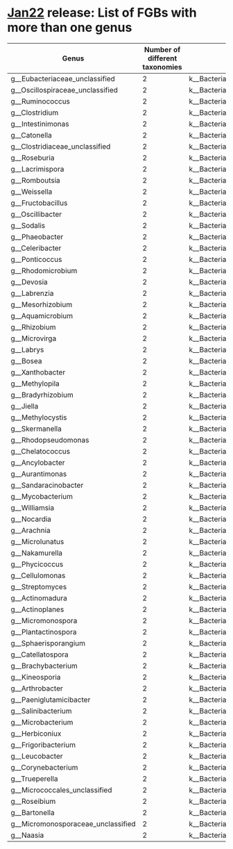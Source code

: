 # [Jan22](../README.md#taxonomic-genera-present-in-several-fgbs) release: List of FGBs with more than one genus
Genus | Number of different taxonomies | Different taxonomies
------------ | ------------- | -------------
g__Eubacteriaceae_unclassified	| 2	| k__Bacteria\|p__Firmicutes\|c__Clostridia\|o__Clostridiales\|f__Eubacteriaceae:2,k__Bacteria\|p__Firmicutes\|c__Clostridia\|o__Eubacteriales\|f__Eubacteriaceae:1
g__Oscillospiraceae_unclassified	| 2	| k__Bacteria\|p__Firmicutes\|c__Clostridia\|o__Eubacteriales\|f__Oscillospiraceae:2,k__Bacteria\|p__Firmicutes\|c__Clostridia\|o__Clostridiales\|f__Oscillospiraceae:2
g__Ruminococcus	| 2	| k__Bacteria\|p__Firmicutes\|c__Clostridia\|o__Clostridiales\|f__Ruminococcaceae:8,k__Bacteria\|p__Firmicutes\|c__Clostridia\|o__Eubacteriales\|f__Oscillospiraceae:2
g__Clostridium	| 2	| k__Bacteria\|p__Firmicutes\|c__Clostridia\|o__Clostridiales\|f__Clostridiaceae:116,k__Bacteria\|p__Firmicutes\|c__Clostridia\|o__Eubacteriales\|f__Clostridiaceae:2
g__Intestinimonas	| 2	| k__Bacteria\|p__Firmicutes\|c__Clostridia\|o__Clostridiales\|f__Clostridiales_unclassified:2,k__Bacteria\|p__Firmicutes\|c__Clostridia\|o__Eubacteriales\|f__Eubacteriales_unclassified:1
g__Catonella	| 2	| k__Bacteria\|p__Firmicutes\|c__Clostridia\|o__Eubacteriales\|f__Lachnospiraceae:1,k__Bacteria\|p__Firmicutes\|c__Clostridia\|o__Clostridiales\|f__Lachnospiraceae:1
g__Clostridiaceae_unclassified	| 2	| k__Bacteria\|p__Firmicutes\|c__Clostridia\|o__Clostridiales\|f__Clostridiaceae:16,k__Bacteria\|p__Firmicutes\|c__Clostridia\|o__Eubacteriales\|f__Clostridiaceae:3
g__Roseburia	| 2	| k__Bacteria\|p__Firmicutes\|c__Clostridia\|o__Clostridiales\|f__Lachnospiraceae:10,k__Bacteria\|p__Firmicutes\|c__Clostridia\|o__Eubacteriales\|f__Lachnospiraceae:1
g__Lacrimispora	| 2	| k__Bacteria\|p__Firmicutes\|c__Clostridia\|o__Clostridiales\|f__Lachnospiraceae:3,k__Bacteria\|p__Firmicutes\|c__Clostridia\|o__Eubacteriales\|f__Lachnospiraceae:1
g__Romboutsia	| 2	| k__Bacteria\|p__Firmicutes\|c__Clostridia\|o__Clostridiales\|f__Peptostreptococcaceae:6,k__Bacteria\|p__Firmicutes\|c__Clostridia\|o__Eubacteriales\|f__Peptostreptococcaceae:1
g__Weissella	| 2	| k__Bacteria\|p__Firmicutes\|c__Bacilli\|o__Lactobacillales\|f__Leuconostocaceae:12,k__Bacteria\|p__Firmicutes\|c__Bacilli\|o__Lactobacillales\|f__Lactobacillaceae:3
g__Fructobacillus	| 2	| k__Bacteria\|p__Firmicutes\|c__Bacilli\|o__Lactobacillales\|f__Leuconostocaceae:5,k__Bacteria\|p__Firmicutes\|c__Bacilli\|o__Lactobacillales\|f__Lactobacillaceae:2
g__Oscillibacter	| 2	| k__Bacteria\|p__Firmicutes\|c__Clostridia\|o__Clostridiales\|f__Oscillospiraceae:4,k__Bacteria\|p__Firmicutes\|c__Clostridia\|o__Eubacteriales\|f__Oscillospiraceae:4
g__Sodalis	| 2	| k__Bacteria\|p__Proteobacteria\|c__Gammaproteobacteria\|o__Enterobacterales\|f__Pectobacteriaceae:3,k__Bacteria\|p__Proteobacteria\|c__Gammaproteobacteria\|o__Enterobacterales\|f__Bruguierivoracaceae:1
g__Phaeobacter	| 2	| k__Bacteria\|p__Proteobacteria\|c__Alphaproteobacteria\|o__Rhodobacterales\|f__Rhodobacteraceae:7,k__Bacteria\|p__Proteobacteria\|c__Alphaproteobacteria\|o__Rhodobacterales\|f__Roseobacteraceae:1
g__Celeribacter	| 2	| k__Bacteria\|p__Proteobacteria\|c__Alphaproteobacteria\|o__Rhodobacterales\|f__Rhodobacteraceae:8,k__Bacteria\|p__Proteobacteria\|c__Alphaproteobacteria\|o__Rhodobacterales\|f__Roseobacteraceae:1
g__Ponticoccus	| 2	| k__Bacteria\|p__Actinobacteria\|c__Actinomycetia\|o__Propionibacteriales\|f__Propionibacteriaceae:1,k__Bacteria\|p__Proteobacteria\|c__Alphaproteobacteria\|o__Rhodobacterales\|f__Rhodobacteraceae:2
g__Rhodomicrobium	| 2	| k__Bacteria\|p__Proteobacteria\|c__Alphaproteobacteria\|o__Rhizobiales\|f__Hyphomicrobiaceae:2,k__Bacteria\|p__Proteobacteria\|c__Alphaproteobacteria\|o__Hyphomicrobiales\|f__Hyphomicrobiaceae:1
g__Devosia	| 2	| k__Bacteria\|p__Proteobacteria\|c__Alphaproteobacteria\|o__Rhizobiales\|f__Hyphomicrobiaceae:22,k__Bacteria\|p__Proteobacteria\|c__Alphaproteobacteria\|o__Hyphomicrobiales\|f__Devosiaceae:3
g__Labrenzia	| 2	| k__Bacteria\|p__Proteobacteria\|c__Alphaproteobacteria\|o__Rhodobacterales\|f__Rhodobacteraceae:7,k__Bacteria\|p__Proteobacteria\|c__Alphaproteobacteria\|o__Hyphomicrobiales\|f__Stappiaceae:1
g__Mesorhizobium	| 2	| k__Bacteria\|p__Proteobacteria\|c__Alphaproteobacteria\|o__Rhizobiales\|f__Phyllobacteriaceae:21,k__Bacteria\|p__Proteobacteria\|c__Alphaproteobacteria\|o__Hyphomicrobiales\|f__Phyllobacteriaceae:1
g__Aquamicrobium	| 2	| k__Bacteria\|p__Proteobacteria\|c__Alphaproteobacteria\|o__Rhizobiales\|f__Phyllobacteriaceae:3,k__Bacteria\|p__Proteobacteria\|c__Alphaproteobacteria\|o__Hyphomicrobiales\|f__Phyllobacteriaceae:1
g__Rhizobium	| 2	| k__Bacteria\|p__Proteobacteria\|c__Alphaproteobacteria\|o__Rhizobiales\|f__Rhizobiaceae:43,k__Bacteria\|p__Proteobacteria\|c__Alphaproteobacteria\|o__Hyphomicrobiales\|f__Rhizobiaceae:3
g__Microvirga	| 2	| k__Bacteria\|p__Proteobacteria\|c__Alphaproteobacteria\|o__Rhizobiales\|f__Methylobacteriaceae:11,k__Bacteria\|p__Proteobacteria\|c__Alphaproteobacteria\|o__Hyphomicrobiales\|f__Methylobacteriaceae:4
g__Labrys	| 2	| k__Bacteria\|p__Proteobacteria\|c__Alphaproteobacteria\|o__Rhizobiales\|f__Xanthobacteraceae:1,k__Bacteria\|p__Proteobacteria\|c__Alphaproteobacteria\|o__Hyphomicrobiales\|f__Xanthobacteraceae:1
g__Bosea	| 2	| k__Bacteria\|p__Proteobacteria\|c__Alphaproteobacteria\|o__Rhizobiales\|f__Bradyrhizobiaceae:12,k__Bacteria\|p__Proteobacteria\|c__Alphaproteobacteria\|o__Hyphomicrobiales\|f__Boseaceae:1
g__Xanthobacter	| 2	| k__Bacteria\|p__Proteobacteria\|c__Alphaproteobacteria\|o__Rhizobiales\|f__Xanthobacteraceae:2,k__Bacteria\|p__Proteobacteria\|c__Alphaproteobacteria\|o__Hyphomicrobiales\|f__Xanthobacteraceae:1
g__Methylopila	| 2	| k__Bacteria\|p__Proteobacteria\|c__Alphaproteobacteria\|o__Rhizobiales\|f__Methylocystaceae:2,k__Bacteria\|p__Proteobacteria\|c__Alphaproteobacteria\|o__Hyphomicrobiales\|f__Methylocystaceae:1
g__Bradyrhizobium	| 2	| k__Bacteria\|p__Proteobacteria\|c__Alphaproteobacteria\|o__Rhizobiales\|f__Bradyrhizobiaceae:14,k__Bacteria\|p__Proteobacteria\|c__Alphaproteobacteria\|o__Hyphomicrobiales\|f__Bradyrhizobiaceae:3
g__Jiella	| 2	| k__Bacteria\|p__Proteobacteria\|c__Alphaproteobacteria\|o__Hyphomicrobiales\|f__Aurantimonadaceae:2,k__Bacteria\|p__Proteobacteria\|c__Alphaproteobacteria\|o__Rhizobiales\|f__Aurantimonadaceae:1
g__Methylocystis	| 2	| k__Bacteria\|p__Proteobacteria\|c__Alphaproteobacteria\|o__Rhizobiales\|f__Methylocystaceae:5,k__Bacteria\|p__Proteobacteria\|c__Alphaproteobacteria\|o__Hyphomicrobiales\|f__Methylocystaceae:1
g__Skermanella	| 2	| k__Bacteria\|p__Proteobacteria\|c__Alphaproteobacteria\|o__Rhodospirillales\|f__Rhodospirillaceae:2,k__Bacteria\|p__Proteobacteria\|c__Alphaproteobacteria\|o__Rhodospirillales\|f__Azospirillaceae:1
g__Rhodopseudomonas	| 2	| k__Bacteria\|p__Proteobacteria\|c__Alphaproteobacteria\|o__Hyphomicrobiales\|f__Bradyrhizobiaceae:1,k__Bacteria\|p__Proteobacteria\|c__Alphaproteobacteria\|o__Rhizobiales\|f__Bradyrhizobiaceae:4
g__Chelatococcus	| 2	| k__Bacteria\|p__Proteobacteria\|c__Alphaproteobacteria\|o__Rhizobiales\|f__Chelatococcaceae:2,k__Bacteria\|p__Proteobacteria\|c__Alphaproteobacteria\|o__Hyphomicrobiales\|f__Chelatococcaceae:1
g__Ancylobacter	| 2	| k__Bacteria\|p__Proteobacteria\|c__Alphaproteobacteria\|o__Rhizobiales\|f__Xanthobacteraceae:2,k__Bacteria\|p__Proteobacteria\|c__Alphaproteobacteria\|o__Hyphomicrobiales\|f__Xanthobacteraceae:2
g__Aurantimonas	| 2	| k__Bacteria\|p__Proteobacteria\|c__Alphaproteobacteria\|o__Rhizobiales\|f__Aurantimonadaceae:5,k__Bacteria\|p__Proteobacteria\|c__Alphaproteobacteria\|o__Hyphomicrobiales\|f__Aurantimonadaceae:1
g__Sandaracinobacter	| 2	| k__Bacteria\|p__Proteobacteria\|c__Alphaproteobacteria\|o__Sphingomonadales\|f__Sphingomonadaceae:2,k__Bacteria\|p__Proteobacteria\|c__Alphaproteobacteria\|o__Sphingomonadales\|f__Sphingosinicellaceae:1
g__Mycobacterium	| 2	| k__Bacteria\|p__Actinobacteria\|c__Actinobacteria\|o__Corynebacteriales\|f__Mycobacteriaceae:50,k__Bacteria\|p__Actinobacteria\|c__Actinomycetia\|o__Corynebacteriales\|f__Mycobacteriaceae:1
g__Williamsia	| 2	| k__Bacteria\|p__Actinobacteria\|c__Actinobacteria\|o__Corynebacteriales\|f__Nocardiaceae:6,k__Bacteria\|p__Actinobacteria\|c__Actinomycetia\|o__Corynebacteriales\|f__Nocardiaceae:1
g__Nocardia	| 2	| k__Bacteria\|p__Actinobacteria\|c__Actinobacteria\|o__Corynebacteriales\|f__Nocardiaceae:35,k__Bacteria\|p__Actinobacteria\|c__Actinomycetia\|o__Corynebacteriales\|f__Nocardiaceae:3
g__Arachnia	| 2	| k__Bacteria\|p__Actinobacteria\|c__Actinomycetia\|o__Propionibacteriales\|f__Propionibacteriaceae:1,k__Bacteria\|p__Actinobacteria\|c__Actinobacteria\|o__Propionibacteriales\|f__Propionibacteriaceae:2
g__Microlunatus	| 2	| k__Bacteria\|p__Actinobacteria\|c__Actinobacteria\|o__Propionibacteriales\|f__Propionibacteriaceae:4,k__Bacteria\|p__Actinobacteria\|c__Actinomycetia\|o__Propionibacteriales\|f__Propionibacteriaceae:1
g__Nakamurella	| 2	| k__Bacteria\|p__Actinobacteria\|c__Actinobacteria\|o__Nakamurellales\|f__Nakamurellaceae:6,k__Bacteria\|p__Actinobacteria\|c__Actinomycetia\|o__Nakamurellales\|f__Nakamurellaceae:1
g__Phycicoccus	| 2	| k__Bacteria\|p__Actinobacteria\|c__Actinobacteria\|o__Micrococcales\|f__Intrasporangiaceae:3,k__Bacteria\|p__Actinobacteria\|c__Actinomycetia\|o__Micrococcales\|f__Intrasporangiaceae:1
g__Cellulomonas	| 2	| k__Bacteria\|p__Actinobacteria\|c__Actinobacteria\|o__Micrococcales\|f__Cellulomonadaceae:25,k__Bacteria\|p__Actinobacteria\|c__Actinomycetia\|o__Micrococcales\|f__Cellulomonadaceae:2
g__Streptomyces	| 2	| k__Bacteria\|p__Actinobacteria\|c__Actinobacteria\|o__Streptomycetales\|f__Streptomycetaceae:121,k__Bacteria\|p__Actinobacteria\|c__Actinomycetia\|o__Streptomycetales\|f__Streptomycetaceae:4
g__Actinomadura	| 2	| k__Bacteria\|p__Actinobacteria\|c__Actinobacteria\|o__Streptosporangiales\|f__Thermomonosporaceae:13,k__Bacteria\|p__Actinobacteria\|c__Actinomycetia\|o__Streptosporangiales\|f__Thermomonosporaceae:1
g__Actinoplanes	| 2	| k__Bacteria\|p__Actinobacteria\|c__Actinobacteria\|o__Micromonosporales\|f__Micromonosporaceae:15,k__Bacteria\|p__Actinobacteria\|c__Actinomycetia\|o__Micromonosporales\|f__Micromonosporaceae:3
g__Micromonospora	| 2	| k__Bacteria\|p__Actinobacteria\|c__Actinobacteria\|o__Micromonosporales\|f__Micromonosporaceae:7,k__Bacteria\|p__Actinobacteria\|c__Actinomycetia\|o__Micromonosporales\|f__Micromonosporaceae:2
g__Plantactinospora	| 2	| k__Bacteria\|p__Actinobacteria\|c__Actinomycetia\|o__Micromonosporales\|f__Micromonosporaceae:1,k__Bacteria\|p__Actinobacteria\|c__Actinobacteria\|o__Micromonosporales\|f__Micromonosporaceae:2
g__Sphaerisporangium	| 2	| k__Bacteria\|p__Actinobacteria\|c__Actinobacteria\|o__Streptosporangiales\|f__Streptosporangiaceae:3,k__Bacteria\|p__Actinobacteria\|c__Actinomycetia\|o__Streptosporangiales\|f__Streptosporangiaceae:1
g__Catellatospora	| 2	| k__Bacteria\|p__Actinobacteria\|c__Actinobacteria\|o__Micromonosporales\|f__Micromonosporaceae:1,k__Bacteria\|p__Actinobacteria\|c__Actinomycetia\|o__Micromonosporales\|f__Micromonosporaceae:1
g__Brachybacterium	| 2	| k__Bacteria\|p__Actinobacteria\|c__Actinobacteria\|o__Micrococcales\|f__Dermabacteraceae:11,k__Bacteria\|p__Actinobacteria\|c__Actinomycetia\|o__Micrococcales\|f__Dermabacteraceae:1
g__Kineosporia	| 2	| k__Bacteria\|p__Actinobacteria\|c__Actinobacteria\|o__Kineosporiales\|f__Kineosporiaceae:2,k__Bacteria\|p__Actinobacteria\|c__Actinomycetia\|o__Kineosporiales\|f__Kineosporiaceae:1
g__Arthrobacter	| 2	| k__Bacteria\|p__Actinobacteria\|c__Actinobacteria\|o__Micrococcales\|f__Micrococcaceae:72,k__Bacteria\|p__Actinobacteria\|c__Actinomycetia\|o__Micrococcales\|f__Micrococcaceae:3
g__Paeniglutamicibacter	| 2	| k__Bacteria\|p__Actinobacteria\|c__Actinobacteria\|o__Micrococcales\|f__Micrococcaceae:1,k__Bacteria\|p__Actinobacteria\|c__Actinomycetia\|o__Micrococcales\|f__Micrococcaceae:1
g__Salinibacterium	| 2	| k__Bacteria\|p__Actinobacteria\|c__Actinomycetia\|o__Micrococcales\|f__Microbacteriaceae:1,k__Bacteria\|p__Actinobacteria\|c__Actinobacteria\|o__Micrococcales\|f__Microbacteriaceae:3
g__Microbacterium	| 2	| k__Bacteria\|p__Actinobacteria\|c__Actinobacteria\|o__Micrococcales\|f__Microbacteriaceae:70,k__Bacteria\|p__Actinobacteria\|c__Actinomycetia\|o__Micrococcales\|f__Microbacteriaceae:3
g__Herbiconiux	| 2	| k__Bacteria\|p__Actinobacteria\|c__Actinobacteria\|o__Micrococcales\|f__Microbacteriaceae:2,k__Bacteria\|p__Actinobacteria\|c__Actinomycetia\|o__Micrococcales\|f__Microbacteriaceae:1
g__Frigoribacterium	| 2	| k__Bacteria\|p__Actinobacteria\|c__Actinobacteria\|o__Micrococcales\|f__Microbacteriaceae:2,k__Bacteria\|p__Actinobacteria\|c__Actinomycetia\|o__Micrococcales\|f__Microbacteriaceae:1
g__Leucobacter	| 2	| k__Bacteria\|p__Actinobacteria\|c__Actinobacteria\|o__Micrococcales\|f__Microbacteriaceae:18,k__Bacteria\|p__Actinobacteria\|c__Actinomycetia\|o__Micrococcales\|f__Microbacteriaceae:6
g__Corynebacterium	| 2	| k__Bacteria\|p__Actinobacteria\|c__Actinobacteria\|o__Corynebacteriales\|f__Corynebacteriaceae:82,k__Bacteria\|p__Actinobacteria\|c__Actinomycetia\|o__Corynebacteriales\|f__Corynebacteriaceae:2
g__Trueperella	| 2	| k__Bacteria\|p__Actinobacteria\|c__Actinobacteria\|o__Actinomycetales\|f__Actinomycetaceae:3,k__Bacteria\|p__Actinobacteria\|c__Actinomycetia\|o__Actinomycetales\|f__Actinomycetaceae:1
g__Micrococcales_unclassified	| 2	| k__Bacteria\|p__Actinobacteria\|c__Actinobacteria\|o__Micrococcales\|f__Micrococcales_unclassified:1,k__Bacteria\|p__Actinobacteria\|c__Actinomycetia\|o__Micrococcales\|f__Micrococcales_unclassified:1
g__Roseibium	| 2	| k__Bacteria\|p__Proteobacteria\|c__Alphaproteobacteria\|o__Rhodobacterales\|f__Rhodobacteraceae:1,k__Bacteria\|p__Proteobacteria\|c__Alphaproteobacteria\|o__Hyphomicrobiales\|f__Stappiaceae:1
g__Bartonella	| 2	| k__Bacteria\|p__Proteobacteria\|c__Alphaproteobacteria\|o__Rhizobiales\|f__Bartonellaceae:10,k__Bacteria\|p__Proteobacteria\|c__Alphaproteobacteria\|o__Hyphomicrobiales\|f__Bartonellaceae:1
g__Micromonosporaceae_unclassified	| 2	| k__Bacteria\|p__Actinobacteria\|c__Actinobacteria\|o__Micromonosporales\|f__Micromonosporaceae:1,k__Bacteria\|p__Actinobacteria\|c__Actinomycetia\|o__Micromonosporales\|f__Micromonosporaceae:1
g__Naasia	| 2	| k__Bacteria\|p__Actinobacteria\|c__Actinobacteria\|o__Micrococcales\|f__Microbacteriaceae:1,k__Bacteria\|p__Actinobacteria\|c__Actinomycetia\|o__Micrococcales\|f__Microbacteriaceae:1
